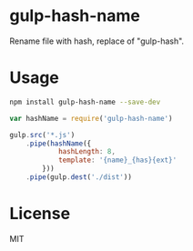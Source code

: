 # gulp-hash-name
Rename file with hash, replace of "gulp-hash".

# Usage

```bash
npm install gulp-hash-name --save-dev
```

```js
var hashName = require('gulp-hash-name')

gulp.src('*.js')
    .pipe(hashName({
            hashLength: 8,
            template: '{name}_{has}{ext}'
        }))
    .pipe(gulp.dest('./dist'))
```

# License

MIT